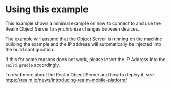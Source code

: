 # Using this example

This example shows a minimal example on how to connect to and use the
Realm Object Server to synchronize changes between devices.

The example will assume that the Object Server is running on the machine
building the example and the IP address will automatically be injected
into the build configuration.

If this for some reasons does not work, please insert the IP Address into
the `build.gradle` accordingly.

To read more about the Realm Object Server and how to deploy it, see
https://realm.io/news/introducing-realm-mobile-platform/
